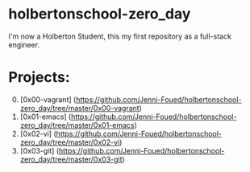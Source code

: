 # holbertonschool-zero_day

I'm now a Holberton Student, this my first repository as a full-stack engineer.

# Projects:

0. [0x00-vagrant] (https://github.com/Jenni-Foued/holbertonschool-zero_day/tree/master/0x00-vagrant)
1. [0x01-emacs] (https://github.com/Jenni-Foued/holbertonschool-zero_day/tree/master/0x01-emacs)
2. [0x02-vi] (https://github.com/Jenni-Foued/holbertonschool-zero_day/tree/master/0x02-vi)
3. [0x03-git] (https://github.com/Jenni-Foued/holbertonschool-zero_day/tree/master/0x03-git)